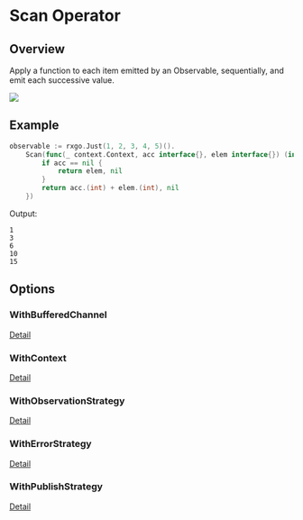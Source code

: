 # Scan Operator

## Overview

Apply a function to each item emitted by an Observable, sequentially, and emit each successive value.

![](http://reactivex.io/documentation/operators/images/scan.png)

## Example

```go
observable := rxgo.Just(1, 2, 3, 4, 5)().
    Scan(func(_ context.Context, acc interface{}, elem interface{}) (interface{}, error) {
        if acc == nil {
            return elem, nil
        }
        return acc.(int) + elem.(int), nil
    })
```

Output:

```
1
3
6
10
15
```

## Options

### WithBufferedChannel

[Detail](options.md#withbufferedchannel)

### WithContext

[Detail](options.md#withcontext)

### WithObservationStrategy

[Detail](options.md#withobservationstrategy)

### WithErrorStrategy

[Detail](options.md#witherrorstrategy)

### WithPublishStrategy

[Detail](options.md#withpublishstrategy)